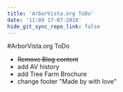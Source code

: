 ```yaml
---
title: 'ArborVista.org ToDo'
date: '11:09 17-07-2018'
hide_git_sync_repo_link: false
---
```


#ArborVista.org ToDo
* ~~Remove Blog content~~
* add AV history
* add Tree Farm Brochure
* change footer "Made by with love"
